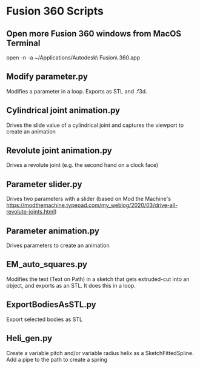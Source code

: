# Fusion 360 Scripts

## Open more Fusion 360 windows from MacOS Terminal
open -n -a ~/Applications/Autodesk\ Fusion\ 360.app

## Modify parameter.py
Modifies a parameter in a loop. Exports as STL and .f3d.

## Cylindrical joint animation.py
Drives the slide value of a cylindrical joint and captures the viewport to create an animation

## Revolute joint animation.py
Drives a revolute joint (e.g. the second hand on a clock face)

## Parameter slider.py
Drives two parameters with a slider (based on Mod the Machine's https://modthemachine.typepad.com/my_weblog/2020/03/drive-all-revolute-joints.html)

## Parameter animation.py
Drives parameters to create an animation

## EM_auto_squares.py
Modifies the text (Text on Path) in a sketch that gets extruded-cut into an object, and exports as an STL. It does this in a loop.

## ExportBodiesAsSTL.py
Export selected bodies as STL

## Heli_gen.py
Create a variable pitch and/or variable radius helix as a SketchFittedSpline. Add a pipe to the path to create a spring
